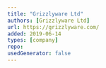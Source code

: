 ```yaml
---
title: "Grizzlyware Ltd"
authors: [Grizzlyware Ltd]
url: https://grizzlyware.com/
added: 2019-06-14
types: [company]
repo: 
usedGenerator: false
---
```

